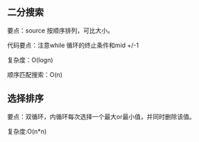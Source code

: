 ## 二分搜索

要点：source 按顺序排列，可比大小。

代码要点：注意while 循环的终止条件和mid +/-1

复杂度：O(logn)

顺序匹配搜索：O(n)

## 选择排序

要点：双循环，内循环每次选择一个最大or最小值，并同时删除该值。

复杂度:O(n*n)

